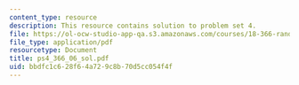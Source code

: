 ```yaml
---
content_type: resource
description: This resource contains solution to problem set 4.
file: https://ol-ocw-studio-app-qa.s3.amazonaws.com/courses/18-366-random-walks-and-diffusion-fall-2006/bbdfc1c628f64a729c8b70d5cc054f4f_ps4_366_06_sol.pdf
file_type: application/pdf
resourcetype: Document
title: ps4_366_06_sol.pdf
uid: bbdfc1c6-28f6-4a72-9c8b-70d5cc054f4f
---
```

